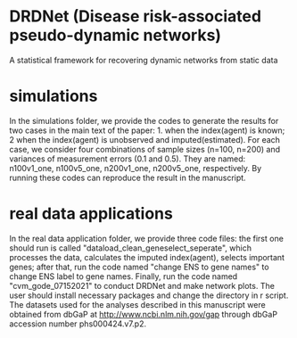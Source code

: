 # DRDNet (Disease risk-associated pseudo-dynamic networks)
A statistical framework for recovering dynamic networks from static data 

# simulations
In the simulations folder, we provide the codes to generate the results for two cases in the main text of the paper: 1. when the index(agent) is known; 2 when the index(agent) is unobserved and imputed(estimated). For each case, we consider four combinations of sample sizes (n=100, n=200) and variances of measurement errors (0.1 and 0.5). They are named: n100v1_one, n100v5_one, n200v1_one, n200v5_one, respectively. By running these codes can reproduce the result in the manuscript.  

# real data applications
In the real data application folder, we provide three code files: the first one should run is called "dataload_clean_geneselect_seperate", which processes the data, calculates the imputed index(agent), selects important genes; after that, run the code named "change ENS to gene names" to change ENS label to gene names. Finally, run the code named "cvm_gode_07152021"  to conduct DRDNet and make network plots. The user should install necessary packages and change the directory in r script. The datasets used for the analyses described in this manuscript were obtained from dbGaP at http://www.ncbi.nlm.nih.gov/gap through dbGaP accession number phs000424.v7.p2.

